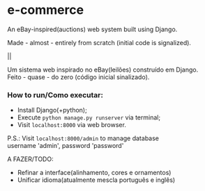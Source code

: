 # e-commerce
An eBay-inspired(auctions) web system built using Django. <br>

Made - almost - entirely from scratch (initial code is signalized).

||

Um sistema web inspirado no eBay(leilões) construído em Django. <br>
Feito - quase - do zero (código inicial sinalizado).


### How to run/Como executar:
- Install Django(+python);
- Execute `python manage.py runserver` via terminal;
- Visit `localhost:8000` via web browser.

P.S.: Visit `localhost:8000/admin` to manage database <br>
      username 'admin', password 'password'

A FAZER/TODO:
   - Refinar a interface(alinhamento, cores e ornamentos)
   - Unificar idioma(atualmente mescla português e inglês)
